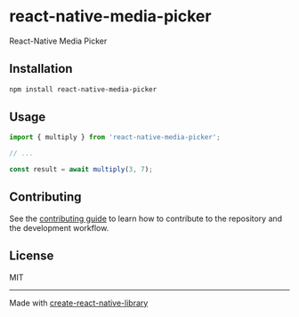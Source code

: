 # react-native-media-picker

React-Native Media Picker

## Installation

```sh
npm install react-native-media-picker
```

## Usage

```js
import { multiply } from 'react-native-media-picker';

// ...

const result = await multiply(3, 7);
```

## Contributing

See the [contributing guide](CONTRIBUTING.md) to learn how to contribute to the repository and the development workflow.

## License

MIT

---

Made with [create-react-native-library](https://github.com/callstack/react-native-builder-bob)
